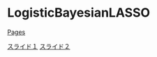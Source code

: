 # LogisticBayesianLASSO

[Pages](https://uminchu618.github.io/LogisticBayesianLASSO/)
 
[スライド１](slides.html)
[スライド２](slides2.html)


